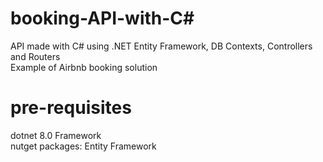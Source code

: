 # booking-API-with-C#
API made with C# using .NET Entity Framework, DB Contexts, Controllers and Routers </br>
Example of Airbnb booking solution </br>


# pre-requisites
dotnet 8.0 Framework </br>
nutget packages: Entity Framework </br>


